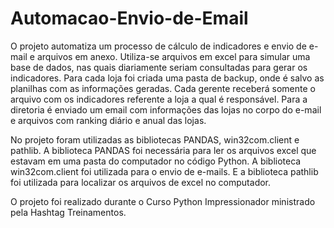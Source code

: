 # Automacao-Envio-de-Email
O projeto automatiza um processo de cálculo de indicadores e envio de e-mail e arquivos em anexo.
Utiliza-se arquivos em excel para simular uma base de dados, nas quais diariamente seriam consultadas para gerar os indicadores. 
Para cada loja foi criada uma pasta de backup, onde é salvo as planilhas com as informações geradas.
Cada gerente receberá somente o arquivo com os indicadores referente a loja a qual é responsável.
Para a diretoria é enviado um email com informações das lojas no corpo do e-mail e arquivos com ranking diário e anual das lojas.

No projeto foram utilizadas as bibliotecas PANDAS, win32com.client e pathlib.
A biblioteca PANDAS foi necessária para ler os arquivos excel que estavam em uma pasta do computador no código Python.
A biblioteca win32com.client foi utilizada para o envio de e-mails.
E a biblioteca pathlib foi utilizada para localizar os arquivos de excel no computador.

O projeto foi realizado durante o Curso Python Impressionador ministrado pela Hashtag Treinamentos.
